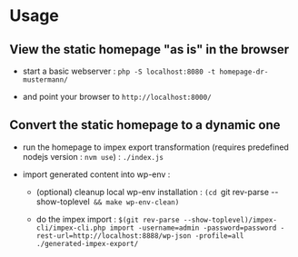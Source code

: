 # Usage

## View the static homepage "as is" in the browser

- start a basic webserver : `php -S localhost:8080 -t homepage-dr-mustermann/`

- and point your browser to `http://localhost:8000/`

## Convert the static homepage to a dynamic one

- run the homepage to impex export transformation (requires predefined nodejs version : `nvm use`) : `./index.js`

- import generated content into wp-env :

  - (optional) cleanup local wp-env installation : `(cd `git rev-parse --show-toplevel` && make wp-env-clean)`

  - do the impex import : `$(git rev-parse --show-toplevel)/impex-cli/impex-cli.php import -username=admin -password=password -rest-url=http://localhost:8888/wp-json -profile=all ./generated-impex-export/`
